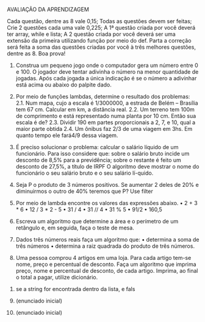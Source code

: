 AVALIAÇÃO DA APRENDIZAGEM 

Cada questão, dentre as 8 vale 0,15; Todas as questões devem ser feitas; Crie 2 questões cada uma vale 0,225; A 1ª questão criada por você deverá ter array, while e lista; A 2 questão criada por você deverá ser uma extensão da primeira utilizando função por meio do def.
Parta a correção será feita a soma das questões criadas por você à três melhores questões, dentre as 8. Boa prova!

1.	Construa um pequeno jogo onde o computador gera um número entre 0 e 100. O jogador deve tentar adivinha o número na menor quantidade de jogadas. Após cada jogada a única indicação é se o número a adivinhar está acima ou abaixo do palpite dado.

2.	Por meio de funções lambdas, determine o resultado dos problemas:
2.1.	Num mapa, cujo a escala é 1/3000000, a estrada de Belém – Brasília tem 67 cm. Calcular em km, a distância real.
2.2.	Um terreno tem 100m de comprimento e está representado numa planta por 10 cm. Então sua escala é de?
2.3.	Dividir 190 em partes proporcionais a 2, 7, e 10, qual a maior parte obtida
2.4.	Um ônibus faz 2/3 de uma viagem em 3hs. Em quanto tempo ele fará4/9 dessa viagem.

3.	É preciso solucionar o problema: calcular o salário líquido de um funcionário.
Para isso considere que:
	sobre o salário bruto incide um desconto de 8,5% para a previdência;
	sobre o restante é feito um desconto de 27,5%, a título de IRPF
	O algoritmo deve mostrar o nome do funcionário o seu salário bruto e o seu salário lí-quido.

4.	Seja P o produto de 3 números positivos. Se aumentar 2 deles de 20% e diminuirmos o outro de 40% teremos que P? Use filter

5.	Por meio de lambda encontre os valores das expressões abaixo.
•	2 + 3 * 6
•	12 / 3 * 2 - 5
•	31 / 4
•	31 // 4
•	31 % 5
•	91/2
•	160,5

6.	Escreva um algoritmo que determine a área e o perímetro de um retângulo e, em seguida, faça o teste de mesa.

7.	Dados três números reais faça um algoritmo que:
•	determina a soma de três números
•	determina a raiz quadrada do produto de três números.

8.	Uma pessoa comprou 4 artigos em uma loja. Para cada artigo tem-se nome, preço e percentual de desconto. Faça um algoritmo que imprima preço, nome e percentual de desconto, de cada artigo. Imprima, ao final o total a pagar, utilize dicionário.
1)	 se a string for encontrada dentro da lista, e fals

9. (enunciado inicial)

10. (enunciado inicial)
